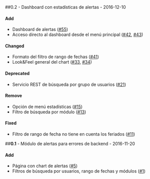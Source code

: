 ##0.2 - Dashboard con estadísticas de alertas -  2016-12-10

#### Add
- Dashboard de alertas ([#55](https://github.com/fabysoliz/proyecto-template/issues/1))
- Acceso directo al dashboard desde el menú principal ([#42](https://github.com/fabysoliz/proyecto-template/issues/1), [#43](https://github.com/fabysoliz/proyecto-template/issues/1))

#### Changed
- Formato del filtro de rango de fechas ([#41](https://github.com/fabysoliz/proyecto-template/issues/1))
- Look&Feel general del chart ([#33](https://github.com/fabysoliz/proyecto-template/issues/1), [#34](https://github.com/fabysoliz/proyecto-template/issues/1))

#### Deprecated
- Servicio REST de búsqueda por grupo de usuarios ([#21](https://github.com/fabysoliz/proyecto-template/issues/1))

#### Remove
- Opción de menú estadísticas ([#15](https://github.com/fabysoliz/proyecto-template/issues/1))
- Filtro de búsqueda por módulo ([#13](https://github.com/fabysoliz/proyecto-template/issues/1))

#### Fixed
- Filtro de rango de fecha no tiene en cuenta los feriados ([#11](https://github.com/fabysoliz/proyecto-template/issues/1))

##**0.1**  - Módulo de alertas para errores de backend - 2016-11-20

#### Add
- Página con chart de alertas ([#5](https://github.com/fabysoliz/proyecto-template/issues/1))
- Filtros de búsqueda por usuarios, rango de fechas y módulos ([#1](https://github.com/fabysoliz/proyecto-template/issues/1))
